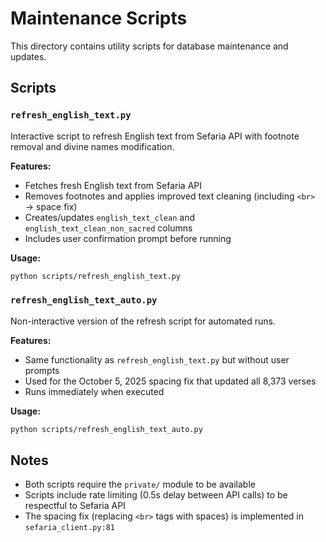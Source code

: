 # Maintenance Scripts

This directory contains utility scripts for database maintenance and updates.

## Scripts

### `refresh_english_text.py`
Interactive script to refresh English text from Sefaria API with footnote removal and divine names modification.

**Features:**
- Fetches fresh English text from Sefaria API
- Removes footnotes and applies improved text cleaning (including `<br>` → space fix)
- Creates/updates `english_text_clean` and `english_text_clean_non_sacred` columns
- Includes user confirmation prompt before running

**Usage:**
```bash
python scripts/refresh_english_text.py
```

### `refresh_english_text_auto.py`
Non-interactive version of the refresh script for automated runs.

**Features:**
- Same functionality as `refresh_english_text.py` but without user prompts
- Used for the October 5, 2025 spacing fix that updated all 8,373 verses
- Runs immediately when executed

**Usage:**
```bash
python scripts/refresh_english_text_auto.py
```

## Notes

- Both scripts require the `private/` module to be available
- Scripts include rate limiting (0.5s delay between API calls) to be respectful to Sefaria API
- The spacing fix (replacing `<br>` tags with spaces) is implemented in `sefaria_client.py:81`
